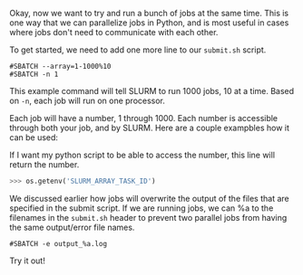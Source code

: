 Okay, now we want to try and run a bunch of jobs at the same time. This is one way that we can parallelize jobs in Python, and is most useful in cases where jobs don't need to communicate with each other.

To get started, we need to add one more line to our `submit.sh` script. 

	#SBATCH --array=1-1000%10
	#SBATCH -n 1	
 
This example command will tell SLURM to run 1000 jobs, 10 at a time. Based on `-n`, each job will run on one processor.

Each job will have a number, 1 through 1000. Each number is accessible through both your job, and by SLURM. Here are a couple exampbles how it can be used:

If I want my python script to be able to access the number, this line will return the number.

```python
>>> os.getenv('SLURM_ARRAY_TASK_ID')
```

We discussed earlier how jobs will overwrite the output of the files that are specified in the submit script. If we are running jobs, we can %a to the filenames in the `submit.sh` header to prevent two parallel jobs from having the same output/error file names. 

	#SBATCH -e output_%a.log

Try it out!


